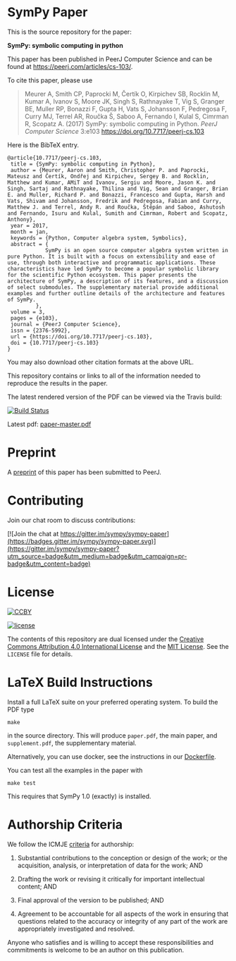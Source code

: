 # SymPy Paper

This is the source repository for the paper:

**SymPy: symbolic computing in python**

This paper has been published in PeerJ Computer Science and can be found at
https://peerj.com/articles/cs-103/.

To cite this paper, please use

> Meurer A, Smith CP, Paprocki M, Čertík O, Kirpichev SB, Rocklin M, Kumar A,
Ivanov S, Moore JK, Singh S, Rathnayake T, Vig S, Granger BE, Muller RP,
Bonazzi F, Gupta H, Vats S, Johansson F, Pedregosa F, Curry MJ, Terrel AR,
Roučka Š, Saboo A, Fernando I, Kulal S, Cimrman R, Scopatz A. (2017) SymPy:
symbolic computing in Python. *PeerJ Computer Science* 3:e103
https://doi.org/10.7717/peerj-cs.103

Here is the BibTeX entry.

```
@article{10.7717/peerj-cs.103,
 title = {SymPy: symbolic computing in Python},
 author = {Meurer, Aaron and Smith, Christopher P. and Paprocki, Mateusz and Čertík, Ondřej and Kirpichev, Sergey B. and Rocklin, Matthew and Kumar, AMiT and Ivanov, Sergiu and Moore, Jason K. and Singh, Sartaj and Rathnayake, Thilina and Vig, Sean and Granger, Brian E. and Muller, Richard P. and Bonazzi, Francesco and Gupta, Harsh and Vats, Shivam and Johansson, Fredrik and Pedregosa, Fabian and Curry, Matthew J. and Terrel, Andy R. and Roučka, Štěpán and Saboo, Ashutosh and Fernando, Isuru and Kulal, Sumith and Cimrman, Robert and Scopatz, Anthony},
 year = 2017,
 month = jan,
 keywords = {Python, Computer algebra system, Symbolics},
 abstract = {
            SymPy is an open source computer algebra system written in pure Python. It is built with a focus on extensibility and ease of use, through both interactive and programmatic applications. These characteristics have led SymPy to become a popular symbolic library for the scientific Python ecosystem. This paper presents the architecture of SymPy, a description of its features, and a discussion of select submodules. The supplementary material provide additional examples and further outline details of the architecture and features of SymPy.
         },
 volume = 3,
 pages = {e103},
 journal = {PeerJ Computer Science},
 issn = {2376-5992},
 url = {https://doi.org/10.7717/peerj-cs.103},
 doi = {10.7717/peerj-cs.103}
}
```

You may also download other citation formats at the above URL.

This repository contains or links to all of the information needed to reproduce
the results in the paper.

The latest rendered version of the PDF can be viewed via the Travis build:

[![Build Status](https://travis-ci.org/sympy/sympy-paper.svg?branch=master)](https://travis-ci.org/sympy/sympy-paper)

Latest pdf: [paper-master.pdf](https://github.com/isuruf-bot/sympy-paper/blob/pdfs/paper-master.pdf)

# Preprint

A [preprint](https://peerj.com/preprints/2083/) of this paper has been submitted to
PeerJ.

# Contributing

Join our chat room to discuss contributions:

[![Join the chat at https://gitter.im/sympy/sympy-paper](https://badges.gitter.im/sympy/sympy-paper.svg)](https://gitter.im/sympy/sympy-paper?utm_source=badge&utm_medium=badge&utm_campaign=pr-badge&utm_content=badge)

# License

[![CCBY](https://i.creativecommons.org/l/by/4.0/80x15.png)](http://creativecommons.org/licenses/by/4.0)

[![license](https://img.shields.io/github/license/mashape/apistatus.svg?maxAge=2592000)]()

The contents of this repository are dual licensed under the [Creative Commons
Attribution 4.0 International
License](http://creativecommons.org/licenses/by/4.0) and the [MIT
License](https://opensource.org/licenses/MIT). See the `LICENSE` file for
details.

# LaTeX Build Instructions

Install a full LaTeX suite on your preferred operating system. To build the
PDF type

    make

in the source directory. This will produce `paper.pdf`, the main paper, and
`supplement.pdf`, the supplementary material.

Alternatively, you can use docker, see the instructions in our
[Dockerfile](https://github.com/sympy/sympy-paper/blob/master/Dockerfile).

You can test all the examples in the paper with

    make test

This requires that SymPy 1.0 (exactly) is installed.

# Authorship Criteria

We follow the ICMJE [criteria](http://www.icmje.org/recommendations/browse/roles-and-responsibilities/defining-the-role-of-authors-and-contributors.html#two)
for authorship:

1. Substantial contributions to the conception or design of the work; or the
   acquisition, analysis, or interpretation of data for the work; AND

2. Drafting the work or revising it critically for important intellectual
   content; AND

3. Final approval of the version to be published; AND

4. Agreement to be accountable for all aspects of the work in ensuring that
   questions related to the accuracy or integrity of any part of the work are
   appropriately investigated and resolved.

Anyone who satisfies and is willing to accept these responsibilities and
commitments is welcome to be an author on this publication.
